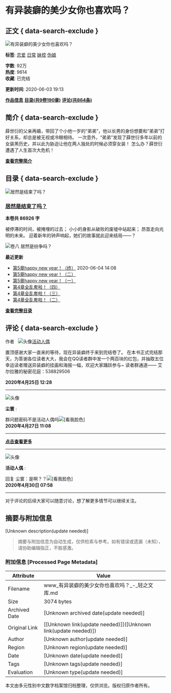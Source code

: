 # 有异装癖的美少女你也喜欢吗？

## 正文 { data-search-exclude }


![有异装癖的美少女你也喜欢吗？](https://rin.linovel.net/cover/20200424/103427_0_51db554f3c26b7d0fcd1b73b7acc9860.jpg!min300jpg)

**标签**: [恋爱](/cat/3.html) [日常](/cat/6.html) [妹控](/cat/16.html) [伪娘](/cat/17.html)

**字数**: 92万  
**热度**: 9614  
**收藏**: 已完结  

**更新时间**: 2020-06-03 19:13

**[作品信息](javascript:;)**  **[目录(共9卷190章)](javascript:;)**  **[评论(共864条)](#commentBox)**

## 简介 { data-search-exclude }

薛世衍的父亲再婚，带回了个小他一岁的“弟弟”，他以长男的身份想要和“弟弟”打好关系，却总是被无视或冷眼相待。 一次意外，“弟弟”发现了薛世衍多年以前的女装黑历史，并以此为胁迫让他在两人独处的时候必须穿女装！ 怎么办？薛世衍遭遇了人生首次大危机！

**[查看完整简介](javascript:;)**

## 目录 { data-search-exclude }

![居然是结束了吗？](https://rin.linovel.net/vol/103427/21301_cfec547888e22152557f5853b3ec1aa0.jpg!min300jpg)

### [居然是结束了吗？](#catalog)

**本卷共 86926 字**

被停滞的时间，被掩埋的过去； 小小的身影从破败的废墟中站起来； 昂首走向光明的未来。 迎着新年的钟声响起，她们的故事就此迎来结局——？

![卷八 居然是纷争吗？](https://rin.linovel.net/cover/20190708/103427_13653_e785109d1bf474f43d4398354bb8e734.jpg!min300jpg)

**最近更新**

- [第5章happy new year！（终）](/book/103427/201079.html) 2020-06-04 14:08  
- [第5章happy new year！（二）](/book/103427/200768.html)  
- [第5章happy new year！（一）](/book/103427/200454.html)  
- [第4章全乱套啦！（四）](/book/103427/199964.html)  
- [第4章全乱套啦！（三）](/book/103427/199963.html)  
- [第4章全乱套啦！（二）](/book/103427/199211.html)  

**[查看完整目录](#catalog)**

## 评论 { data-search-exclude }

作者   ![头像](https://avatar.linovel.net/data/1009/1009001.jpg!min140jpg)[活动人偶](/user/info?id=1009001)  

置顶感谢大家一直来的等待，现在异装癖终于来到完结卷了。 在本书正式完结那天，为答谢各位读者大大，我会在QQ读者群中发一个两百块的红包，并抽取五位幸运读者赠送异装癖的挂画和海报一幅，欢迎大家踊跃参与~ 读者群通道—— 艾尔拉雅的秘密花庭：538829506

**2020年4月25日 12:28**

---

![头像](https://avatar.linovel.net/data/0/0.jpg) 

**尘寰** :

群问题密码不是活动人偶吗![[看我脸色]](https://eli.linovel.net/static/img/emoticons/qkn/0.png)  
**2020年4月27日 11:08**

---

**[点击查看更多](javascript:;)**

---

![头像](https://avatar.linovel.net/data/1009/1009001.jpg!min140jpg) 

**活动人偶** :

回复 尘寰：是啊？？![[看我脸色]](https://eli.linovel.net/static/img/emoticons/qkn/0.png)  
**2020年4月30日 07:58**

---

对于评论的后续大家可以随意讨论，想了解更多情节可以继续关注。
<!-- tcd_original_link https://www.linovel.net/book/103427.html -->


## 摘要与附加信息

<!-- tcd_abstract -->
[Unknown description(update needed)]
<!-- tcd_abstract_end -->

> 摘要与附加信息为自动生成，仅供检索与参考。如有错误或遗漏（未知），请协助编辑指正，不胜感激。

### 附加信息 [Processed Page Metadata]

| Attribute       | Value                                  |
|-----------------|----------------------------------------|
| Filename        | www_有异装癖的美少女你也喜欢吗？_-_轻之文库.md                             |
| Size            | 3074 bytes                           |
| Archived Date   | [Unknown archived date(update needed)]                             |
| Original Link   | [[Unknown link(update needed)]]([Unknown link(update needed)])                       |
| Author          | [Unknown author(update needed)]                               |
| Region          | [Unknown region(update needed)]                               |
| Date            | [Unknown date(update needed)]                                 |
| Tags            | [Unknown tags(update needed)]                                 |
| Evaluation            | [Unknown type(update needed)]                                 |
<!-- tcd_table_end -->

本文由多元性别中文数字档案馆归档整理，仅供浏览。版权归原作者所有。
